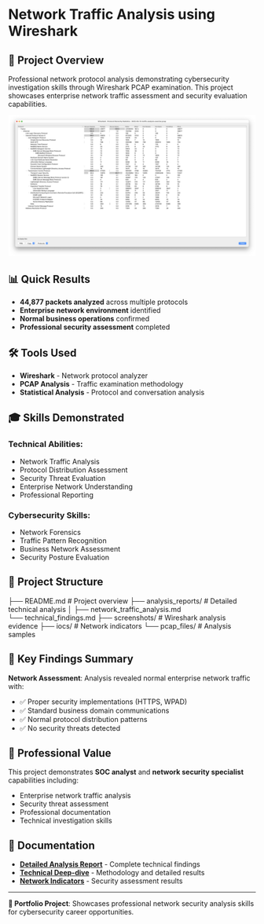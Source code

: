 # Network Traffic Analysis using Wireshark

## 🎯 Project Overview

Professional network protocol analysis demonstrating cybersecurity investigation skills through Wireshark PCAP examination. This project showcases enterprise network traffic assessment and security evaluation capabilities.

![Protocol Analysis](screenshots/protocol_hierarchy.png)

## 📊 Quick Results

- **44,877 packets analyzed** across multiple protocols
- **Enterprise network environment** identified  
- **Normal business operations** confirmed
- **Professional security assessment** completed

## 🛠️ Tools Used

- **Wireshark** - Network protocol analyzer
- **PCAP Analysis** - Traffic examination methodology  
- **Statistical Analysis** - Protocol and conversation analysis

## 🎓 Skills Demonstrated

### **Technical Abilities:**
- Network Traffic Analysis
- Protocol Distribution Assessment  
- Security Threat Evaluation
- Enterprise Network Understanding
- Professional Reporting

### **Cybersecurity Skills:**
- Network Forensics
- Traffic Pattern Recognition
- Business Network Assessment
- Security Posture Evaluation

## 📁 Project Structure


├── README.md                     # Project overview
├── analysis_reports/            # Detailed technical analysis
│   ├── network_traffic_analysis.md   
    └── technical_findings.md
├── screenshots/                 # Wireshark analysis evidence
├── iocs/                       # Network indicators
└── pcap_files/                 # Analysis samples



## 🎯 Key Findings Summary

**Network Assessment**: Analysis revealed normal enterprise network traffic with:
- ✅ Proper security implementations (HTTPS, WPAD)
- ✅ Standard business domain communications  
- ✅ Normal protocol distribution patterns
- ✅ No security threats detected

## 💼 Professional Value

This project demonstrates **SOC analyst** and **network security specialist** capabilities including:

- Enterprise network traffic analysis
- Security threat assessment  
- Professional documentation
- Technical investigation skills


## 📄 Documentation

- **[Detailed Analysis Report](analysis_reports/network_traffic_analysis.md)** - Complete technical findings
- **[Technical Deep-dive](analysis_reports/technical_findings.md)** - Methodology and detailed results
- **[Network Indicators](iocs/extracted_indicators.txt)** - Security assessment results

---

**🔬 Portfolio Project**: Showcases professional network security analysis skills for cybersecurity career opportunities.
